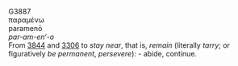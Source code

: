 <body>
  <p>G3887<br>  παραμένω  <br> paramenō  <br><i>par-am-en‘-o </i><br>From <a href="g3844.htm">3844</a> and <a href="g3306.htm">3306</a>  to <i>stay</i> <i>near</i>, that is, <i>remain</i> (literally <i>tarry</i>; or figuratively <i>be</i> <i>permanent</i>, <i>persevere</i>): - abide, continue.<br></p>
 </body>